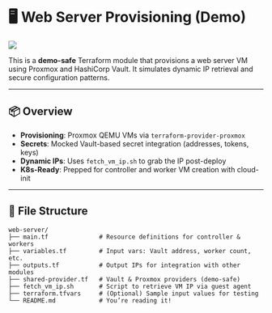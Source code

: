 ﻿# 🖥️ Web Server Provisioning (Demo)

[![](https://img.shields.io/badge/status-Demo--Only-informational?style=flat-square)](#)

This is a **demo-safe** Terraform module that provisions a web server VM using Proxmox and HashiCorp Vault. It simulates dynamic IP retrieval and secure configuration patterns.

---

## 📦 Overview

- **Provisioning**: Proxmox QEMU VMs via `terraform-provider-proxmox`
- **Secrets**: Mocked Vault-based secret integration (addresses, tokens, keys)
- **Dynamic IPs**: Uses `fetch_vm_ip.sh` to grab the IP post-deploy
- **K8s-Ready**: Prepped for controller and worker VM creation with cloud-init

---

## 📂 File Structure

```plaintext
web-server/
├── main.tf              # Resource definitions for controller & workers
├── variables.tf         # Input vars: Vault address, worker count, etc.
├── outputs.tf           # Output IPs for integration with other modules
├── shared-provider.tf   # Vault & Proxmox providers (demo-safe)
├── fetch_vm_ip.sh       # Script to retrieve VM IP via guest agent
├── terraform.tfvars     # (Optional) Sample input values for testing
└── README.md            # You’re reading it!
